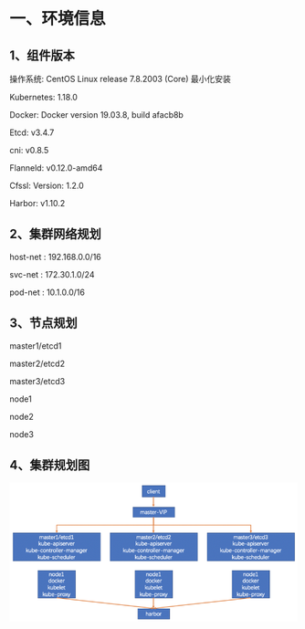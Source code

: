 # 一、环境信息

## 1、组件版本

操作系统: CentOS Linux release 7.8.2003 \(Core\) 最小化安装 

Kubernetes: 1.18.0 

Docker: Docker version 19.03.8, build afacb8b 

Etcd: v3.4.7 

cni: v0.8.5 

Flanneld: v0.12.0-amd64 

Cfssl: Version: 1.2.0 

Harbor: v1.10.2

## 2、集群网络规划

host-net : 192.168.0.0/16 

svc-net : 172.30.1.0/24

pod-net : 10.1.0.0/16 

## 3、节点规划

master1/etcd1

master2/etcd2

master3/etcd3

node1

node2

node3

## 4、集群规划图

![k8s&#x96C6;&#x7FA4;&#x903B;&#x8F91;&#x56FE;](.gitbook/assets/jie-ping-20200514-shang-wu-12.56.56.png)



